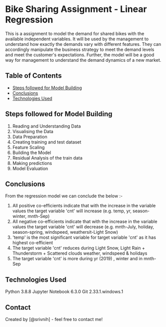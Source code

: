 
# Bike Sharing Assignment - Linear Regression
This is a assignment to model the demand for shared bikes with the available independent variables. It will be used by the management to understand how exactly the demands vary with different features. They can accordingly manipulate the business strategy to meet the demand levels and meet the customer's expectations. Further, the model will be a good way for management to understand the demand dynamics of a new market. 


## Table of Contents
* [Steps followed for Model Building](#steps-followed-for-model-building)
* [Conclusions](#conclusions)
* [Technologies Used](#technologies-used)

## Steps followed for Model Building
1. Reading and Understanding Data
2. Visualising the Data
3. Data Preparation
4. Creating training and test dataset
5. Feature Scaling
6. Building the Model
7. Residual Analysis of the train data
8. Making predictions
9. Model Evaluation

## Conclusions
From the regression model we can conclude the below :-
1. All positive co-efficients indicate that with the increase in the variable values the target variable 'cnt' will increase (e.g. temp, yr, season-winter, mnth-Sep)
2. All negative co-efficients indicate that with the increase in the variable values the target variable 'cnt' will decrease (e.g. mnth-July, holiday, season-spring, windspeed, weathersit-Light Snow)
3. 'temp' is the most significant variable for target variable 'cnt' as it has highest co-efficient
4. The target variable 'cnt' reduces during Light Snow, Light Rain + Thunderstorm + Scattered clouds weather,  windspeed & holidays
5. The target variable 'cnt' is more during yr (2019) , winter and in mnth-Sep

## Technologies Used
Python 3.8.8
Jupyter Notebook 6.3.0
Git 2.33.1.windows.1

## Contact
Created by [@srivnih] - feel free to contact me!